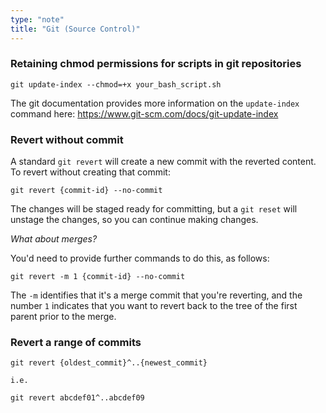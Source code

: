 ```yaml
---
type: "note"
title: "Git (Source Control)"
---
```


### Retaining chmod permissions for scripts in git repositories

```
git update-index --chmod=+x your_bash_script.sh
```

The git documentation provides more information on the `update-index` command here: https://www.git-scm.com/docs/git-update-index

### Revert without commit

A standard `git revert` will create a new commit with the reverted content. To revert without creating that commit:

```
git revert {commit-id} --no-commit
```

The changes will be staged ready for committing, but a `git reset` will unstage the changes, so you can continue making changes.

_What about merges?_

You'd need to provide further commands to do this, as follows:

```
git revert -m 1 {commit-id} --no-commit
```

The `-m` identifies that it's a merge commit that you're reverting, and the number `1` indicates that you want to revert back to the tree of the first parent prior to the merge.

### Revert a range of commits

```
git revert {oldest_commit}^..{newest_commit}

i.e.

git revert abcdef01^..abcdef09
```
